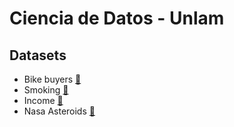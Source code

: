 # Ciencia de Datos - Unlam

## Datasets 
- Bike buyers [🔗](https://www.kaggle.com/datasets/heeraldedhia/bike-buyers)
- Smoking [🔗](https://www.kaggle.com/datasets/gauravduttakiit/smoker-status-prediction-using-biosignals)
- Income [🔗](https://www.kaggle.com/datasets/wenruliu/adult-income-dataset)
- Nasa Asteroids [🔗](https://cneos.jpl.nasa.gov/)